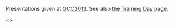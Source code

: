 Presentations given at [GCC2013](/Events/GCC2013).  See also [the Training Day page](/Events/GCC2013/TrainingDay).

<<AttachList>>
